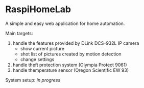 # RaspiHomeLab
A simple and easy web application for home automation.

Main targets:
1. handle the features provided by DLink DCS-932L IP camera
   - show current picture
   - shot list of pictures created by motion detection
   - change settings
1. handle theft protection system (Olympia Protect 9061)
1. handle themperature sensor (Oregon Scientific EW 93)

System setup:
*in progress*
